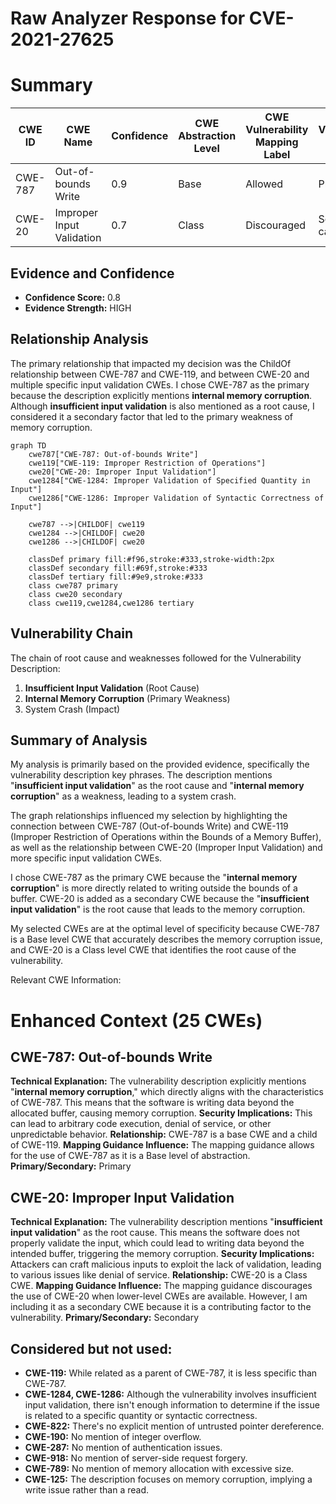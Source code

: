 # Raw Analyzer Response for CVE-2021-27625

# Summary
| CWE ID  | CWE Name                                                        | Confidence | CWE Abstraction Level | CWE Vulnerability Mapping Label | CWE-Vulnerability Mapping Notes |
|---------|-----------------------------------------------------------------|------------|-----------------------|---------------------------------|-----------------------------------|
| CWE-787 | Out-of-bounds Write                                             | 0.9        | Base                  | Allowed                         | Primary CWE                       |
| CWE-20  | Improper Input Validation                                       | 0.7        | Class                 | Discouraged                     | Secondary candidate               |

## Evidence and Confidence

*   **Confidence Score:** 0.8
*   **Evidence Strength:** HIGH

## Relationship Analysis
The primary relationship that impacted my decision was the ChildOf relationship between CWE-787 and CWE-119, and between CWE-20 and multiple specific input validation CWEs. I chose CWE-787 as the primary because the description explicitly mentions **internal memory corruption**. Although **insufficient input validation** is also mentioned as a root cause, I considered it a secondary factor that led to the primary weakness of memory corruption.

```mermaid
graph TD
    cwe787["CWE-787: Out-of-bounds Write"]
    cwe119["CWE-119: Improper Restriction of Operations"]
    cwe20["CWE-20: Improper Input Validation"]
    cwe1284["CWE-1284: Improper Validation of Specified Quantity in Input"]
    cwe1286["CWE-1286: Improper Validation of Syntactic Correctness of Input"]
    
    cwe787 -->|CHILDOF| cwe119
    cwe1284 -->|CHILDOF| cwe20
    cwe1286 -->|CHILDOF| cwe20
    
    classDef primary fill:#f96,stroke:#333,stroke-width:2px
    classDef secondary fill:#69f,stroke:#333
    classDef tertiary fill:#9e9,stroke:#333
    class cwe787 primary
    class cwe20 secondary
    class cwe119,cwe1284,cwe1286 tertiary
```

## Vulnerability Chain
The chain of root cause and weaknesses followed for the Vulnerability Description:
1.  **Insufficient Input Validation** (Root Cause)
2.  **Internal Memory Corruption** (Primary Weakness)
3.  System Crash (Impact)

## Summary of Analysis
My analysis is primarily based on the provided evidence, specifically the vulnerability description key phrases. The description mentions "**insufficient input validation**" as the root cause and "**internal memory corruption**" as a weakness, leading to a system crash.

The graph relationships influenced my selection by highlighting the connection between CWE-787 (Out-of-bounds Write) and CWE-119 (Improper Restriction of Operations within the Bounds of a Memory Buffer), as well as the relationship between CWE-20 (Improper Input Validation) and more specific input validation CWEs.

I chose CWE-787 as the primary CWE because the "**internal memory corruption**" is more directly related to writing outside the bounds of a buffer. CWE-20 is added as a secondary CWE because the "**insufficient input validation**" is the root cause that leads to the memory corruption.

My selected CWEs are at the optimal level of specificity because CWE-787 is a Base level CWE that accurately describes the memory corruption issue, and CWE-20 is a Class level CWE that identifies the root cause of the vulnerability.

Relevant CWE Information:

# Enhanced Context (25 CWEs)

## CWE-787: Out-of-bounds Write
**Technical Explanation:** The vulnerability description explicitly mentions "**internal memory corruption**," which directly aligns with the characteristics of CWE-787. This means that the software is writing data beyond the allocated buffer, causing memory corruption.
**Security Implications:** This can lead to arbitrary code execution, denial of service, or other unpredictable behavior.
**Relationship:** CWE-787 is a base CWE and a child of CWE-119.
**Mapping Guidance Influence:** The mapping guidance allows for the use of CWE-787 as it is a Base level of abstraction.
**Primary/Secondary:** Primary

## CWE-20: Improper Input Validation
**Technical Explanation:** The vulnerability description mentions "**insufficient input validation**" as the root cause. This means the software does not properly validate the input, which could lead to writing data beyond the intended buffer, triggering the memory corruption.
**Security Implications:** Attackers can craft malicious inputs to exploit the lack of validation, leading to various issues like denial of service.
**Relationship:** CWE-20 is a Class CWE.
**Mapping Guidance Influence:** The mapping guidance discourages the use of CWE-20 when lower-level CWEs are available. However, I am including it as a secondary CWE because it is a contributing factor to the vulnerability.
**Primary/Secondary:** Secondary

## Considered but not used:
*   **CWE-119:** While related as a parent of CWE-787, it is less specific than CWE-787.
*   **CWE-1284, CWE-1286:** Although the vulnerability involves insufficient input validation, there isn't enough information to determine if the issue is related to a specific quantity or syntactic correctness.
*   **CWE-822:** There's no explicit mention of untrusted pointer dereference.
*   **CWE-190:** No mention of integer overflow.
*   **CWE-287:** No mention of authentication issues.
*   **CWE-918:** No mention of server-side request forgery.
*   **CWE-789:** No mention of memory allocation with excessive size.
*   **CWE-125:** The description focuses on memory corruption, implying a write issue rather than a read.